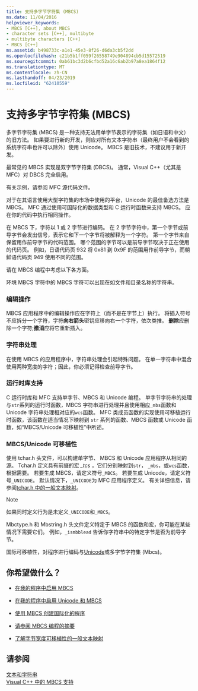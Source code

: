 ```yaml
---
title: 支持多字节字符集 (MBCS)
ms.date: 11/04/2016
helpviewer_keywords:
- MBCS [C++], about MBCS
- character sets [C++], multibyte
- multibyte characters [C++]
- MBCS [C++]
ms.assetid: b498733c-a1e1-45e3-8f26-d6da3cb5f2dd
ms.openlocfilehash: c21b5b1ff059f26558749e904894cb5d15572519
ms.sourcegitcommit: 0ab61bc3d2b6cfbd52a16c6ab2b97a8ea1864f12
ms.translationtype: MT
ms.contentlocale: zh-CN
ms.lasthandoff: 04/23/2019
ms.locfileid: "62410559"
---
```

# <a name="support-for-multibyte-character-sets-mbcss"></a>支持多字节字符集 (MBCS)

多字节字符集 (MBCS) 是一种支持无法用单字节表示的字符集（如日语和中文）的旧方法。 如果要进行新的开发，则应对所有文本字符串（最终用户不会看到的系统字符串也许可以除外）使用 Unicode。 MBCS 是旧技术，不建议用于新开发。

最常见的 MBCS 实现是双字节字符集 (DBCS)。 通常，Visual C++（尤其是 MFC）对 DBCS 完全启用。

有关示例，请参阅 MFC 源代码文件。

对于在其语言使用大型字符集的市场中使用的平台，Unicode 的最佳备选方法是 MBCS。 MFC 通过使用可国际化的数据类型和 C 运行时函数来支持 MBCS。 应在你的代码中执行相同操作。

在 MBCS 下，字符以 1 或 2 字节进行编码。 在 2 字节字符中，第一个字节或前导字节会发出信号，表示它和下一个字节将被解释为一个字符。 第一个字节来自保留用作前导字节的代码范围。 哪个范围的字节可以是前导字节取决于正在使用的代码页。 例如，日语代码页 932 将 0x81 到 0x9F 的范围用作前导字节，而朝鲜语代码页 949 使用不同的范围。

请在 MBCS 编程中考虑以下各方面。

环境 MBCS 字符中的 MBCS 字符可以出现在如文件和目录名称的字符串。

### <a name="editing-operations"></a>编辑操作

MBCS 应用程序中的编辑操作应在字符上（而不是在字节上）执行。 将插入符号不应拆分一个字符，字符**向右箭头**密钥应移向右一个字符，依次类推。 **删除**应删除一个字符;**撤消**应将它重新插入。

### <a name="string-handling"></a>字符串处理

在使用 MBCS 的应用程序中，字符串处理会引起特殊问题。 在单一字符串中混合使用两种宽度的字符；因此，你必须记得检查前导字节。

### <a name="run-time-library-support"></a>运行时库支持

C 运行时库和 MFC 支持单字节、MBCS 和 Unicode 编程。 单字节字符串的处理与`str`系列的运行时函数，MBCS 字符串进行处理并且使用相应`_mbs`函数和 Unicode 字符串处理相对应的`wcs`函数。 MFC 类成员函数的实现使用可移植运行时函数，该函数在适当情况下映射到 `str` 系列的函数、MBCS 函数或 Unicode 函数，如“MBCS/Unicode 可移植性”中所述。

### <a name="mbcsunicode-portability"></a>MBCS/Unicode 可移植性

使用 tchar.h 头文件，可以构建单字节、 MBCS 和 Unicode 应用程序从相同的源。 Tchar.h 定义具有前缀的宏 *_tcs* ，它们分别映射到`str`， `_mbs`，或`wcs`函数，根据需要。 若要生成 MBCS，请定义符号`_MBCS`。 若要生成 Unicode，请定义符号`_UNICODE`。 默认情况下，`_UNICODE`为 MFC 应用程序定义。 有关详细信息，请参阅[tchar.h 中的一般文本映射](../text/generic-text-mappings-in-tchar-h.md)。

> [!NOTE]
>  如果同时定义行为是未定义`_UNICODE`和`_MBCS`。

Mbctype.h 和 Mbstring.h 头文件定义特定于 MBCS 的函数和宏，你可能在某些情况下需要它们。 例如，`_ismbblead` 告诉你字符串中的特定字节是否为前导字节。

国际可移植性，对程序进行编码与[Unicode](../text/support-for-unicode.md)或多字节字符集 (Mbcs)。

## <a name="what-do-you-want-to-do"></a>你希望做什么？

- [在我的程序中启用 MBCS](../text/international-enabling.md)

- [在我的程序中启用 Unicode 和 MBCS](../text/internationalization-strategies.md)

- [使用 MBCS 创建国际化的程序](../text/mbcs-programming-tips.md)

- [请参阅 MBCS 编程的摘要](../text/mbcs-programming-tips.md)

- [了解字节宽度可移植性的一般文本映射](../text/generic-text-mappings-in-tchar-h.md)

## <a name="see-also"></a>请参阅

[文本和字符串](../text/text-and-strings-in-visual-cpp.md)<br/>
[Visual C++ 中的 MBCS 支持](../text/mbcs-support-in-visual-cpp.md)
